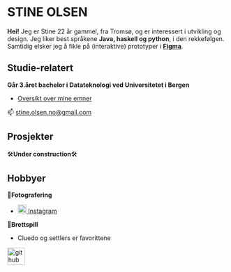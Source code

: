 # STINE OLSEN


**Hei!** Jeg er Stine 22 år gammel, fra Tromsø, og er interessert i utvikling og design.
Jeg liker best språkene **Java, haskell og python**, i den rekkefølgen. Samtidig elsker jeg å fikle på (interaktive) prototyper i **[Figma](https://www.figma.com/)**.


## Studie-relatert
**Går 3.året bachelor i Datateknologi ved Universitetet i Bergen**  
  * [Oversikt over mine emner](https://github.com/STIOlsen/Mine-Studie-Emner)

📫  stine.olsen.no@gmail.com 


## Prosjekter
🛠**Under construction**🛠 


## Hobbyer
📸**Fotografering** 
  * [  <img src='https://cdn.jsdelivr.net/npm/simple-icons@3.0.1/icons/instagram.svg' alt='instagram' height='20'> Instagram](https://www.instagram.com/s.0lsen/)  

🎲**Brettspill**
  * Cluedo og settlers er favorittene


[<img src='https://cdn.jsdelivr.net/npm/simple-icons@3.0.1/icons/github.svg' alt='github' height='40'>](https://github.com/STIOlsen)  



